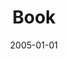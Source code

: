 ---
title: "Book"
collection: publications
permalink: /publications/Book
classes: wide
date: 2005-01-01
venue: 'IMISCOE'
link: 'https://link.springer.com/book/10.1007/978-3-319-44243-3'
citation: '
Achbari, W. 2016 &quot;The paradox of diversity: why does interethnic contact in voluntary organizations not lead to generalized trust?&quot; <i>International Migration Integration and Social Cohesion network (IMISCOE) Research Series</i> Dordrecht: Springer International Publishing. https://link.springer.com/book/10.1007/978-3-319-44243-3'
---